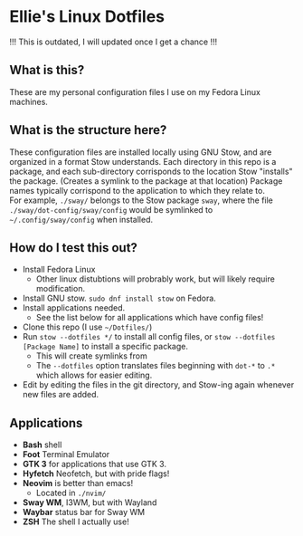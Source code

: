 # Ellie's Linux Dotfiles
!!! This is outdated, I will updated once I get a chance !!!
## What is this?
These are my personal configuration files I use on my Fedora Linux machines.
## What is the structure here?
These configuration files are installed locally using GNU Stow, and are organized in a format Stow understands.  Each directory in this repo is a package, and each sub-directory corrisponds to the location Stow "installs" the package. (Creates a symlink to the package at that location)  Package names typically corrispond to the application to which they relate to.  
For example, `./sway/` belongs to the Stow package `sway`, where the file `./sway/dot-config/sway/config` would be symlinked to `~/.config/sway/config` when installed.  
## How do I test this out?
- Install Fedora Linux
  - Other linux distubtions will probrably work, but will likely require modification.
- Install GNU stow. `sudo dnf install stow` on Fedora.
- Install applications needed.
  - See the list below for all applications which have config files!
- Clone this repo (I use `~/Dotfiles/`)
- Run `stow --dotfiles */` to install all config files, or `stow --dotfiles [Package Name]` to install a specific package.
  - This will create symlinks from
  - The `--dotfiles` option translates files beginning with `dot-*` to `.*` which allows for easier editing.
- Edit by editing the files in the git directory, and Stow-ing again whenever new files are added.
## Applications
- **Bash** shell
- **Foot** Terminal Emulator
- **GTK 3** for applications that use GTK 3.
- **Hyfetch** Neofetch, but with pride flags!
- **Neovim** is better than emacs!
  - Located in `./nvim/`
- **Sway WM**, I3WM, but with Wayland
- **Waybar** status bar for Sway WM
- **ZSH** The shell I actually use!
